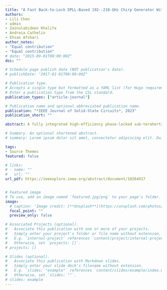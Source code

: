 ```yaml
---
title: "A Fast Back-to-Lock DPLL-Based 192--210-GHz Chirp Generator With +5.9-dBm Peak Output Power for Sub-THz Imaging and Sensing"
authors:
- Lili Chen
- admin
- Zainulabideen Khalifa
- Andreia Cathelin
- Ehsan Afshari
author_notes:
- "Equal contribution"
- "Equal contribution"
# date: "2015-09-01T00:00:00Z"
doi: ""

# Schedule page publish date (NOT publication's date).
# publishDate: "2017-01-01T00:00:00Z"

# Publication type.
# Accepts a single type but formatted as a YAML list (for Hugo requirements).
# Enter a publication type from the CSL standard.
publication_types: ["article-journal"]

# Publication name and optional abbreviated publication name.
publication: "*IEEE Journal of Solid-State Circuits*, 2023"
publication_short: ""

abstract: A fully integrated high-efficiency phase-locked sub-terahertz (THz) radiator is reported in this article, implemented in a 55-nm SiGe BiCMOS process. This radiator is capable of generating 192–210-GHz chirps, which can be used for the new generation of automotive and imaging radar systems. It consists of a low-power millimeter-wave digital phase-locked loop (DPLL)-based chirp generator, a high-efficiency 6  multiplier chain, and an on-chip folded slot antenna. By incorporating a 32-entry lookup table into the millimeter-wave DPLL, a fast back-to-lock feature is realized at the end of each chirp signal. In addition, this chirp generator prototype achieves  5.9/  19.2-dBm sub-THz power/effective isotropic radiated power (EIRP), which is among the highest in all the phase-locked sources at this frequency range. Its 3.0% dc-to-THz efficiency is at least 5* higher than all previously published works.

# Summary. An optional shortened abstract.
# summary: Lorem ipsum dolor sit amet, consectetur adipiscing elit. Duis posuere tellus ac convallis placerat. Proin tincidunt magna sed ex sollicitudin condimentum.

tags:
- Source Themes
featured: false

# links:
# - name: ""
#   url: ""
url_pdf: https://ieeexplore.ieee.org/abstract/document/10264917


# Featured image
# To use, add an image named `featured.jpg/png` to your page's folder. 
image:
  # caption: 'Image credit: [**Unsplash**](https://unsplash.com/photos/jdD8gXaTZsc)'
  focal_point: ""
  preview_only: false

# Associated Projects (optional).
#   Associate this publication with one or more of your projects.
#   Simply enter your project's folder or file name without extension.
#   E.g. `internal-project` references `content/project/internal-project/index.md`.
#   Otherwise, set `projects: []`.
# projects: []

# Slides (optional).
#   Associate this publication with Markdown slides.
#   Simply enter your slide deck's filename without extension.
#   E.g. `slides: "example"` references `content/slides/example/index.md`.
#   Otherwise, set `slides: ""`.
# slides: example
---
```



